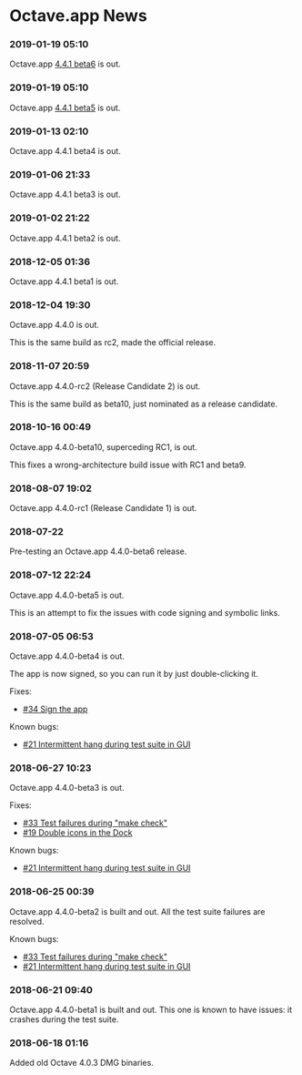 Octave.app News
========================

###  2019-01-19 05:10

Octave.app [4.4.1 beta6](https://github.com/octave-app/octave-app/releases/tag/v4.4.1-beta6) is out.

###  2019-01-19 05:10

Octave.app [4.4.1 beta5](https://github.com/octave-app/octave-app/releases/tag/v4.4.1-beta4) is out.

###  2019-01-13 02:10

Octave.app 4.4.1 beta4 is out.

###  2019-01-06 21:33

Octave.app 4.4.1 beta3 is out.

###  2019-01-02 21:22

Octave.app 4.4.1 beta2 is out.

###  2018-12-05 01:36

Octave.app 4.4.1 beta1 is out.

###  2018-12-04 19:30

Octave.app 4.4.0 is out.

This is the same build as rc2, made the official release.

###  2018-11-07 20:59

Octave.app 4.4.0-rc2 (Release Candidate 2) is out.

This is the same build as beta10, just nominated as a release candidate.

###  2018-10-16 00:49

Octave.app 4.4.0-beta10, superceding RC1, is out.

This fixes a wrong-architecture build issue with RC1 and beta9.

###  2018-08-07 19:02

Octave.app 4.4.0-rc1 (Release Candidate 1) is out.

###  2018-07-22

Pre-testing an Octave.app 4.4.0-beta6 release.

###  2018-07-12 22:24

Octave.app 4.4.0-beta5 is out.

This is an attempt to fix the issues with code signing and symbolic links.

###  2018-07-05 06:53

Octave.app 4.4.0-beta4 is out.

The app is now signed, so you can run it by just double-clicking it.

Fixes:
* [#34 Sign the app](https://github.com/octave-app/octave-app-bundler/issues/34)

Known bugs:
* [#21 Intermittent hang during test suite in GUI](https://github.com/octave-app/octave-app-bundler/issues/21)

###  2018-06-27 10:23

Octave.app 4.4.0-beta3 is out.

Fixes:
* [#33 Test failures during "make check"](https://github.com/octave-app/octave-app-bundler/issues/33)
* [#19 Double icons in the Dock](https://github.com/octave-app/octave-app-bundler/issues/19)

Known bugs:
* [#21 Intermittent hang during test suite in GUI](https://github.com/octave-app/octave-app-bundler/issues/21)

###  2018-06-25 00:39

Octave.app 4.4.0-beta2 is built and out.
All the test suite failures are resolved.

Known bugs:
* [#33 Test failures during "make check"](https://github.com/octave-app/octave-app-bundler/issues/33)
* [#21 Intermittent hang during test suite in GUI](https://github.com/octave-app/octave-app-bundler/issues/21)


###  2018-06-21 09:40

Octave.app 4.4.0-beta1 is built and out.
This one is known to have issues: it crashes during the test suite.

###  2018-06-18 01:16

Added old Octave 4.0.3 DMG binaries.
